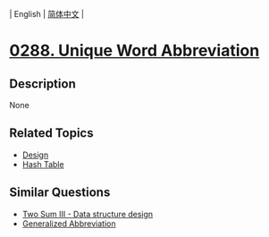
| English | [简体中文](README.md) |
# [0288. Unique Word Abbreviation](https://leetcode-cn.com/problems/unique-word-abbreviation/)
## Description
None
## Related Topics
- [Design](https://leetcode-cn.com/tag/design)
- [Hash Table](https://leetcode-cn.com/tag/hash-table)
## Similar Questions
- [Two Sum III - Data structure design](../two-sum-iii-data-structure-design/README_EN.md)
- [Generalized Abbreviation](../generalized-abbreviation/README_EN.md)
